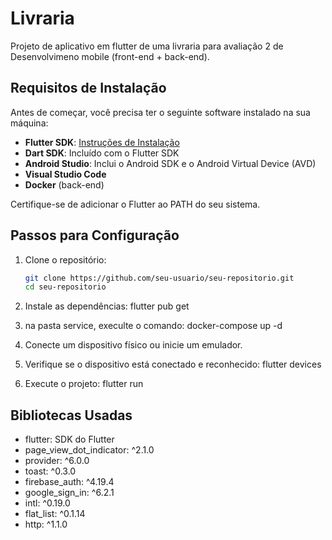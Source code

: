 # Livraria

Projeto de aplicativo em flutter de uma livraria para avaliação 2 de Desenvolvimeno mobile (front-end + back-end).

## Requisitos de Instalação

Antes de começar, você precisa ter o seguinte software instalado na sua máquina:

- **Flutter SDK**: [Instruções de Instalação](https://flutter.dev/docs/get-started/install)
- **Dart SDK**: Incluído com o Flutter SDK
- **Android Studio**: Inclui o Android SDK e o Android Virtual Device (AVD)
- **Visual Studio Code**
- **Docker** (back-end)

Certifique-se de adicionar o Flutter ao PATH do seu sistema.

## Passos para Configuração

1. Clone o repositório:

   ```sh
   git clone https://github.com/seu-usuario/seu-repositorio.git
   cd seu-repositorio
2. Instale as dependências:
   flutter pub get
3. na pasta service, execulte o comando:
   docker-compose up -d
4. Conecte um dispositivo físico ou inicie um emulador.
5. Verifique se o dispositivo está conectado e reconhecido:
   flutter devices
6. Execute o projeto:
   flutter run

## Bibliotecas Usadas

- flutter: SDK do Flutter
- page_view_dot_indicator: ^2.1.0
- provider: ^6.0.0
- toast: ^0.3.0
- firebase_auth: ^4.19.4
- google_sign_in: ^6.2.1
- intl: ^0.19.0
- flat_list: ^0.1.14
- http: ^1.1.0
   
